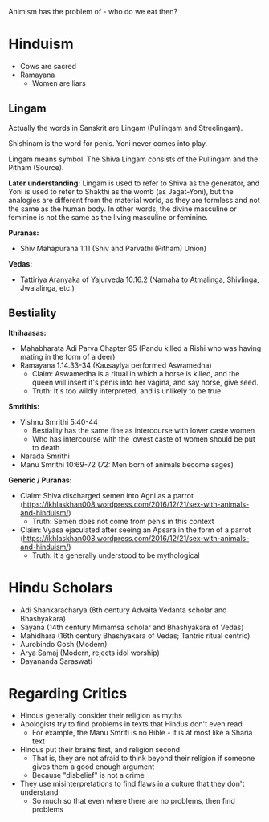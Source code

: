 Animism has the problem of - who do we eat then?
# Hinduism
- Cows are sacred
- Ramayana
	- Women are liars
## Lingam
Actually the words in Sanskrit are Lingam (Pullingam and Streelingam).

Shishinam is the word for penis.
Yoni never comes into play.

Lingam means symbol.
The Shiva Lingam consists of the Pullingam and the Pitham (Source).

**Later understanding:**
Lingam is used to refer to Shiva as the generator, and Yoni is used to refer to Shakthi as the womb (as Jagat-Yoni), but the analogies are different from the material world, as they are formless and not the same as the human body. In other words, the divine masculine or feminine is not the same as the living masculine or feminine.

**Puranas:**
- Shiv Mahapurana 1.11 (Shiv and Parvathi (Pitham) Union)

**Vedas:**
- Tattiriya Aranyaka of Yajurveda 10.16.2 (Namaha to Atmalinga, Shivlinga, Jwalalinga, etc.)
## Bestiality

**Ithihaasas:**
- Mahabharata Adi Parva Chapter 95 (Pandu killed a Rishi who was having mating in the form of a deer)
- Ramayana 1.14.33-34 (Kausaylya performed Aswamedha)
	- Claim: Aswamedha is a ritual in which a horse is killed, and the queen will insert it's penis into her vagina, and say horse, give seed.
	- Truth: It's too wildly interpreted, and is unlikely to be true

**Smrithis:**
- Vishnu Smrithi 5:40-44
	- Bestiality has the same fine as intercourse with lower caste women
	- Who has intercourse with the lowest caste of women should be put to death
- Narada Smrithi
- Manu Smrithi 10:69-72 (72: Men born of animals become sages)

**Generic / Puranas:**
- Claim: Shiva discharged semen into Agni as a parrot (https://ikhlaskhan008.wordpress.com/2016/12/21/sex-with-animals-and-hinduism/)
	- Truth: Semen does not come from penis in this context
- Claim: Vyasa ejaculated after seeing an Apsara in the form of a parrot (https://ikhlaskhan008.wordpress.com/2016/12/21/sex-with-animals-and-hinduism/)
	- Truth: It's generally understood to be mythological
# Hindu Scholars
- Adi Shankaracharya (8th century Advaita Vedanta scholar and Bhashyakara)
- Sayana (14th century Mimamsa scholar and Bhashyakara of Vedas)
- Mahidhara (16th century Bhashyakara of Vedas; Tantric ritual centric)
- Aurobindo Gosh (Modern)
- Arya Samaj (Modern, rejects idol worship)
- Dayananda Saraswati 
# Regarding Critics
- Hindus generally consider their religion as myths
- Apologists try to find problems in texts that Hindus don't even read
	- For example, the Manu Smriti is no Bible - it is at most like a Sharia text
- Hindus put their brains first, and religion second
	- That is, they are not afraid to think beyond their religion if someone gives them a good enough argument
	- Because "disbelief" is not a crime
- They use misinterpretations to find flaws in a culture that they don't understand
	- So much so that even where there are no problems, then find problems